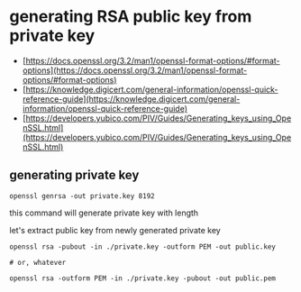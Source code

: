 # generating RSA public key from private key

- [https://docs.openssl.org/3.2/man1/openssl-format-options/#format-options](https://docs.openssl.org/3.2/man1/openssl-format-options/#format-options)
- [https://knowledge.digicert.com/general-information/openssl-quick-reference-guide](https://knowledge.digicert.com/general-information/openssl-quick-reference-guide)
- [https://developers.yubico.com/PIV/Guides/Generating_keys_using_OpenSSL.html](https://developers.yubico.com/PIV/Guides/Generating_keys_using_OpenSSL.html)

## generating private key

```
openssl genrsa -out private.key 8192
```

this command will generate private key with length 

let's extract public key from newly generated private key

```
openssl rsa -pubout -in ./private.key -outform PEM -out public.key

# or, whatever

openssl rsa -outform PEM -in ./private.key -pubout -out public.pem
```

## 